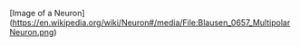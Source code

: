 [Image of a Neuron] (https://en.wikipedia.org/wiki/Neuron#/media/File:Blausen_0657_MultipolarNeuron.png)
